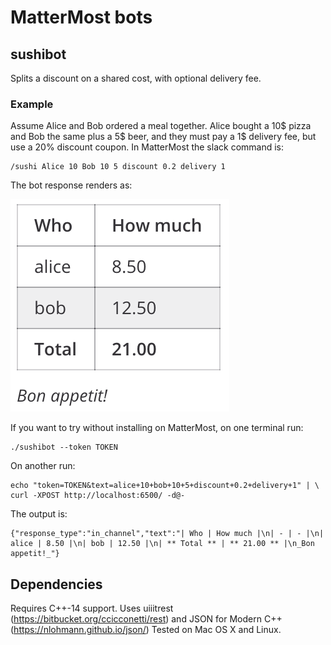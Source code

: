 # MatterMost bots

## sushibot

Splits a discount on a shared cost, with optional delivery fee.

### Example

Assume Alice and Bob ordered a meal together. Alice bought a 10$ pizza and Bob the same plus a 5$ beer, and they must pay a 1$ delivery fee, but use a 20% discount coupon. In MatterMost the slack command is:

    /sushi Alice 10 Bob 10 5 discount 0.2 delivery 1

The bot response renders as:

![Bot response](doc/bot_response.png)

If you want to try without installing on MatterMost, on one terminal run:

    ./sushibot --token TOKEN

On another run:

    echo "token=TOKEN&text=alice+10+bob+10+5+discount+0.2+delivery+1" | \
    curl -XPOST http://localhost:6500/ -d@-

The output is:

    {"response_type":"in_channel","text":"| Who | How much |\n| - | - |\n| alice | 8.50 |\n| bob | 12.50 |\n| ** Total ** | ** 21.00 ** |\n_Bon appetit!_"}

## Dependencies

Requires C++-14 support.
Uses uiiitrest (https://bitbucket.org/ccicconetti/rest) and JSON for Modern C++ (https://nlohmann.github.io/json/)
Tested on Mac OS X and Linux.
